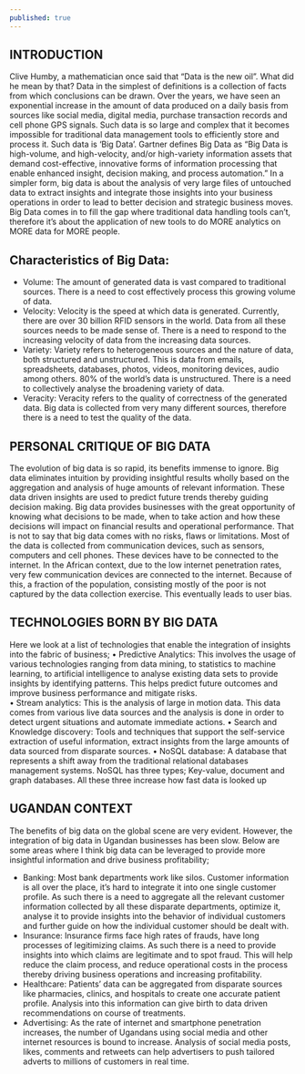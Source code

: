 ```yaml
---
published: true
---
```


INTRODUCTION 
------------
Clive Humby, a mathematician once said that “Data is the new oil”. What did he mean by that? 
Data in the simplest of definitions is a collection of facts from which conclusions can be drawn. Over the years, we have seen an exponential increase in the amount of data produced on a daily basis from sources like social media, digital media, purchase transaction records and cell phone GPS signals. Such data is so large and complex that it becomes impossible for traditional data management tools to efficiently store and process it. Such data is ‘Big Data’.
Gartner defines Big Data as “Big Data is high-volume, and high-velocity, and/or high-variety information assets that demand cost-effective, innovative forms of information processing that enable enhanced insight, decision making, and process automation.” 
In a simpler form, big data is about the analysis of very large files of untouched data to extract insights and integrate those insights into your business operations in order to lead to better decision and strategic business moves. 
Big Data comes in to fill the gap where traditional data handling tools can’t, therefore it’s about the application of new tools to do MORE analytics on MORE data for MORE people. 

Characteristics of Big Data: 
----------------------------

+ Volume: 
The amount of generated data is vast compared to traditional sources. There is a need to cost effectively process this growing volume of data.
+ Velocity: 
Velocity is the speed at which data is generated. Currently, there are over 30 billion RFID sensors in the world. Data from all these sources needs to be made sense of. There is a need to respond to the increasing velocity of data from the increasing data sources. 
+ Variety: 
Variety refers to heterogeneous sources and the nature of data, both structured and unstructured. This is data from emails, spreadsheets, databases, photos, videos, monitoring devices, audio among others. 
80% of the world’s data is unstructured. There is a need to collectively analyse the broadening variety of data. 
+ Veracity:
Veracity refers to the quality of correctness of the generated data. Big data is collected from very many different sources, therefore there is a need to test the quality of the data. 

PERSONAL CRITIQUE OF BIG DATA 
-----------------------------

The evolution of big data is so rapid, its benefits immense to ignore. Big data eliminates intuition by providing insightful results wholly based on the aggregation and analysis of huge amounts of relevant information. These data driven insights are used to predict future trends thereby guiding decision making. 
Big data provides businesses with the great opportunity of knowing what decisions to be made, when to take action and how these decisions will impact on financial results and operational performance. 
That is not to say that big data comes with no risks, flaws or limitations. Most of the data is collected from communication devices, such as sensors, computers and cell phones. These devices have to be connected to the internet. In the African context, due to the low internet penetration rates, very few communication devices are connected to the internet. Because of this, a fraction of the population, consisting mostly of the poor is not captured by the data collection exercise. This eventually leads to user bias. 
 
TECHNOLOGIES BORN BY BIG DATA 
-----------------------------

Here we look at a list of technologies that enable the integration of insights into the fabric of business;
•	Predictive Analytics:
This involves the usage of various technologies ranging from data mining, to statistics to machine learning, to artificial intelligence to analyse existing data sets to provide insights by identifying patterns. This helps predict future outcomes and improve business performance and mitigate risks.  
•	Stream analytics:
This is the analysis of large in motion data. This data comes from various live data sources and the analysis is done in order to detect urgent situations and automate immediate actions. 
•	Search and Knowledge discovery: 
Tools and techniques that support the self-service extraction of useful information, extract insights from the large amounts of data sourced from disparate sources.
•	NoSQL database:
A database that represents a shift away from the traditional relational databases management systems. NoSQL has three types; Key-value, document and graph databases. All these three increase how fast data is looked up 

UGANDAN CONTEXT 
---------------
The benefits of big data on the global scene are very evident. However, the integration of big data in Ugandan businesses has been slow. Below are some areas where I think big data can be leveraged to provide more insightful information and drive business profitability;
+ Banking:
Most bank departments work like silos. Customer information is all over the place, it’s hard to integrate it into one single customer profile. As such there is a need to aggregate all the relevant customer information collected by all these disparate departments, optimize it, analyse it to provide insights into the behavior of individual customers and further guide on how the individual customer should be dealt with.
+ Insurance:
Insurance firms face high rates of frauds, have long processes of legitimizing claims. As such there is a need to provide insights into which claims are legitimate and to spot fraud. This will help reduce the claim process, and reduce operational costs in the process thereby driving business operations and increasing profitability. 
+ Healthcare:
Patients’ data can be aggregated from disparate sources like pharmacies, clinics, and hospitals to create one accurate patient profile. Analysis into this information can give birth to data driven recommendations on course of treatments. 
+ Advertising:
As the rate of internet and smartphone penetration increases, the number of Ugandans using social media and other internet resources is bound to increase.
Analysis of social media posts, likes, comments and retweets can help advertisers to push tailored adverts to millions of customers in real time.  

